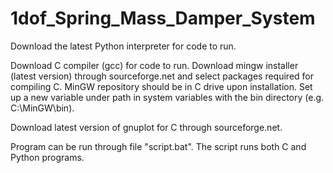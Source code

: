 # 1dof_Spring_Mass_Damper_System
Download the latest Python interpreter for code to run. 

Download C compiler (gcc) for code to run. Download mingw installer (latest version) through sourceforge.net and select packages required for compiling C. MinGW repository should be in C drive upon installation. 
Set up a new variable under path in system variables with the bin directory (e.g. C:\MinGW\bin).

Download latest version of gnuplot for C through sourceforge.net. 

Program can be run through file "script.bat". The script runs both C and Python programs.
